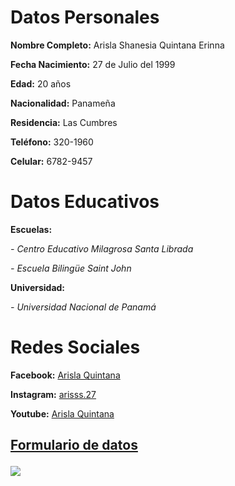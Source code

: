 <h1>Datos Personales</h1>
<p><strong>Nombre Completo:</strong> Arisla Shanesia Quintana Erinna 
<p><strong>Fecha Nacimiento:</strong> 27 de Julio del 1999
<p><strong>Edad:</strong> 20 años
<p><strong>Nacionalidad:</strong> Panameña
<p><strong>Residencia:</strong> Las Cumbres  
<p><strong>Teléfono:</strong> 320-1960
<p><strong>Celular:</strong> 6782-9457
<h1>Datos Educativos</h1>
<p><strong>Escuelas:</strong><p>
<p><em>- Centro Educativo Milagrosa Santa Librada</em>
<p><em>- Escuela Bilingüe Saint John</em>
<p><strong>Universidad:</strong>
<P><em>- Universidad Nacional de Panamá</em>
<h1>Redes Sociales</h1>
<p><strong>Facebook:</strong> <a href="https://www.facebook.com/arisla.quintana.94">Arisla Quintana</a>
<p><strong>Instagram:</strong> <a href="https://www.instagram.com/arisss.27/">arisss.27</a>
<p><strong>Youtube:</strong> <a href="https://www.youtube.com/channel/UCvwTH7Im7O5E2jjo2F_y-nA?view_as=subscriber">Arisla Quintana</a>
<h2><p><strong><a href="https://arislaquintana27.github.io/Formulario.Personal/">Formulario de datos</a></strong></h2>
<p><img src="https://scontent.fpac2-1.fna.fbcdn.net/v/t1.0-0/p640x640/72545308_434159643875805_7991035148130844672_o.jpg?_nc_cat=111&_nc_ohc=6FSZX7QKBvIAQkEc_wW2jwPH5O_uVwfVUSt3chBCJ6wNHgmdp43e8Wo6A&_nc_ht=scontent.fpac2-1.fna&oh=057ab487360bebd84057c4c976c1a617&oe=5E7B8872">
